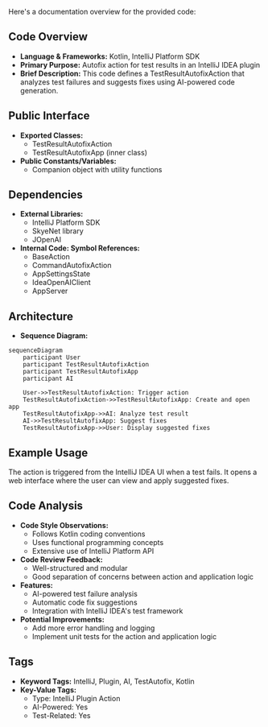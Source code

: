 Here's a documentation overview for the provided code:

## Code Overview
- **Language & Frameworks:** Kotlin, IntelliJ Platform SDK
- **Primary Purpose:** Autofix action for test results in an IntelliJ IDEA plugin
- **Brief Description:** This code defines a TestResultAutofixAction that analyzes test failures and suggests fixes using AI-powered code generation.

## Public Interface
- **Exported Classes:**
  - TestResultAutofixAction
  - TestResultAutofixApp (inner class)
- **Public Constants/Variables:**
  - Companion object with utility functions

## Dependencies
- **External Libraries:**
  - IntelliJ Platform SDK
  - SkyeNet library
  - JOpenAI
- **Internal Code: Symbol References:**
  - BaseAction
  - CommandAutofixAction
  - AppSettingsState
  - IdeaOpenAIClient
  - AppServer

## Architecture
- **Sequence Diagram:**
```mermaid
sequenceDiagram
    participant User
    participant TestResultAutofixAction
    participant TestResultAutofixApp
    participant AI

    User->>TestResultAutofixAction: Trigger action
    TestResultAutofixAction->>TestResultAutofixApp: Create and open app
    TestResultAutofixApp->>AI: Analyze test result
    AI->>TestResultAutofixApp: Suggest fixes
    TestResultAutofixApp->>User: Display suggested fixes
```

## Example Usage
The action is triggered from the IntelliJ IDEA UI when a test fails. It opens a web interface where the user can view and apply suggested fixes.

## Code Analysis
- **Code Style Observations:** 
  - Follows Kotlin coding conventions
  - Uses functional programming concepts
  - Extensive use of IntelliJ Platform API
- **Code Review Feedback:**
  - Well-structured and modular
  - Good separation of concerns between action and application logic
- **Features:**
  - AI-powered test failure analysis
  - Automatic code fix suggestions
  - Integration with IntelliJ IDEA's test framework
- **Potential Improvements:**
  - Add more error handling and logging
  - Implement unit tests for the action and application logic

## Tags
- **Keyword Tags:** IntelliJ, Plugin, AI, TestAutofix, Kotlin
- **Key-Value Tags:**
  - Type: IntelliJ Plugin Action
  - AI-Powered: Yes
  - Test-Related: Yes